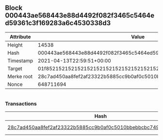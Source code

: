 ## Block 000443ae568443e88d4492f082f3465c5464ed59361c3f169283a6c4530338d3

Attribute | Value
--- | ---
Height | 14538
Hash | 000443ae568443e88d4492f082f3465c5464ed59361c3f169283a6c4530338d3
Timestamp | 2021-04-13T22:59:51+00:00
Target | 01f8521521521521521521521521521521521521521521521521521521521521
Merke root | 28c7ad450aa8fef2af23322b5885cc9b0af0c5010bbebbcbc74963843f70af43
Nonce | 648711694

```

```

### Transactions

Hash | Amount
--- | ---
[28c7ad450aa8fef2af23322b5885cc9b0af0c5010bbebbcbc74963843f70af43](28c7ad450aa8fef2af23322b5885cc9b0af0c5010bbebbcbc74963843f70af43.md) | 10.00000000 SKEPTI 
